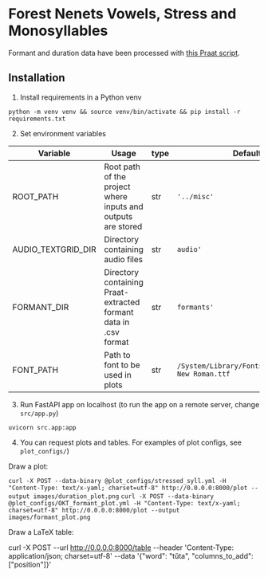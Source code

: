 # Forest Nenets Vowels, Stress and Monosyllables

Formant and duration data have been processed with [this Praat script](https://github.com/jonorthwash/praat-scripts/blob/master/collect_durations_f0_formants_intensity_and_fields_throughout_vowels.praat).

## Installation

1. Install requirements in a Python venv

`python -m venv venv && source venv/bin/activate && pip install -r requirements.txt`

2. Set environment variables

| Variable           | Usage                                                            | type | Default value                                            |
|--------------------|------------------------------------------------------------------|------|----------------------------------------------------------|
| ROOT_PATH          | Root path of the project where inputs and outputs are stored     | str  | `'../misc'`                                              |
| AUDIO_TEXTGRID_DIR | Directory containing audio files                                 | str  | `audio'`                                                 |
| FORMANT_DIR        | Directory containing Praat-extracted formant data in .csv format | str  | `formants'`                                              |
| FONT_PATH          | Path to font to be used in plots                                 | str  | `/System/Library/Fonts/Supplemental/Times New Roman.ttf` |

3. Run FastAPI app on localhost (to run the app on a remote server, change `src/app.py`)

`uvicorn src.app:app`

4. You can request plots and tables. For examples of plot configs, see `plot_configs/`)

Draw a plot:

`curl -X POST --data-binary @plot_configs/stressed_syll.yml -H "Content-Type: text/x-yaml; charset=utf-8" http://0.0.0.0:8000/plot --output images/duration_plot.png`
`curl -X POST --data-binary @plot_configs/OKT_formant_plot.yml -H "Content-Type: text/x-yaml; charset=utf-8" http://0.0.0.0:8000/plot --output images/formant_plot.png`

Draw a LaTeX table: 

curl -X POST --url http://0.0.0.0:8000/table --header 'Content-Type: application/json; charset=utf-8' --data '{"word": "tŭta", "columns_to_add": ["position"]}'